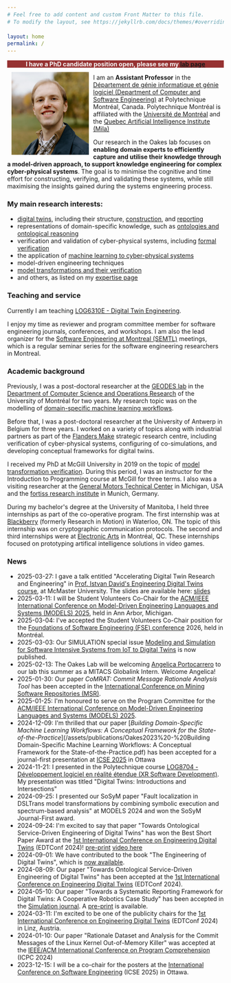 ```yaml
---
# Feel free to add content and custom Front Matter to this file.
# To modify the layout, see https://jekyllrb.com/docs/themes/#overriding-theme-defaults

layout: home
permalink: /
---
```




<div style="text-align: center; background: #963232;color:whitesmoke;"><b>I have a PhD candidate position open, please see my <a href="https://bentleyjoakes.github.io/lab/">lab page</a></b></div>

<img alt="Bentley Oakes" src="/assets/images/BentleyOakes-headshot.jpg" style="float: left;width:180px; margin: 10px 10px 10px 10px;" />

<p>I am an <b>Assistant Professor</b> in the <a href="https://www.polymtl.ca/gigl/">Département de génie informatique et génie logiciel (Department of Computer and Software Engineering)</a> at Polytechnique Montréal, Canada. Polytechnique Montréal is affiliated with the <a href="https://www.umontreal.ca/">Université de Montréal</a> and the <a href="https://mila.quebec/en">Quebec Artificial Intelligence Institute (Mila)</a></p>

<p>Our research in the Oakes lab focuses on <b>enabling domain experts to efficiently capture and utilise their knowledge through a model-driven approach, to support knowledge engineering for complex cyber-physical systems</b>. The goal is to minimise the cognitive and time effort for constructing, verifying, and validating these systems, while still maximising the insights gained during the systems engineering process.</p>

### My main research interests:
* [digital twins](https://bentleyjoakes.github.io/dte_course/), including their structure, [construction](/assets/publications/Oakes2024-Towards_Ontological_Service-Driven_Engineering_of_Digital_Twins.pdf), and [reporting](/assets/publications/Gil2024-Towards_a_Systematic_Reporting_Framework_for_Digital_Twins.pdf)
* representations of domain-specific knowledge, such as [ontologies and ontological reasoning](/assets/publications/Elaasar2023%20-%20openCAESAR%20Balancing%20Agility%20and%20Rigor%20in%20Model-Based%20Systems%20Engineering.pdf)
* verification and validation of cyber-physical systems, including [formal verification](/assets/publications/Bernaerts2019%20-%20Validating%20Industrial%20Requirements%20with%20a%20Contract-Based%20Approach.pdf)
* the application of [machine learning to cyber-physical systems](/assets/publications/Moradi2020%20-%20Exploring%20Fault%20Parameter%20Space%20using%20Reinforcement%20Learning-based%20Fault%20Injection.pdf)
* model-driven engineering techniques
* [model transformations and their verification](/assets/publications/Oakes2018%20-%20A%20Symbolic%20Execution-Based%20Approach%20To%20Model%20Transformation%20Verification%20using%20Structural%20Contracts.pdf)
* and others, as listed on my [expertise page](https://www.polymtl.ca/expertises/en/oakes-bentley)

### Teaching and service
Currently I am teaching [LOG6310E - Digital Twin Engineering](https://bentleyjoakes.github.io/dte_course/).

I enjoy my time as reviewer and program committee member for software engineering journals, conferences, and workshops. I am also the lead organizer for the [Software Engineering at Montreal (SEMTL)](https://semtl.github.io/) meetings, which is a regular seminar series for the software engineering researchers in Montreal.

### Academic background
Previously, I was a post-doctoral researcher at the [GEODES lab](http://geodes.iro.umontreal.ca) in the [Department of Computer Science and Operations Research](https://diro.umontreal.ca/english/home/) of the University of Montréal for two years. My research topic was on the modelling of [domain-specific machine learning workflows](https://doi.org/10.1145/3638243).

Before that, I was a post-doctoral researcher at the University of Antwerp in Belgium for three years. I worked on a variety of topics along with industrial partners as part of the [Flanders Make](https://www.flandersmake.be) strategic research centre, including verification of cyber-physical systems, configuring of co-simulations, and developing conceptual frameworks for digital twins.

I received my PhD at McGill University in 2019 on the topic of [model transformation verification](/assets/publications/Oakes2018%20-%20A%20Symbolic%20Execution-Based%20Approach%20To%20Model%20Transformation%20Verification%20using%20Structural%20Contracts.pdf). During this period, I was an instructor for the Introduction to Programming course at McGill for three terms. I also was a visiting researcher at the [General Motors Technical Center](https://www.gm.com/company/facilities/warren-tech-center) in Michigan, USA and the [fortiss research institute](https://www.fortiss.org/) in Munich, Germany.

During my bachelor's degree at the University of Manitoba, I held three internships as part of the co-operative program. The first internship was at [Blackberry](https://www.blackberry.com) (formerly Research in Motion) in Waterloo, ON. The topic of this internship was on cryptographic communication protocols. The second and third internships were at [Electronic Arts](https://www.ea.com) in Montréal, QC. These internships focused on prototyping artifical intelligence solutions in video games.

[//]: # (For more information, please see [my CV]&#40;assets/BOakes-CV.pdf&#41;.)

### News

* 2025-03-27: I gave a talk entitled "Accelerating Digital Twin Research and Engineering" in [Prof. Istvan David's Engineering Digital Twins course](https://istvandavid.com/engineering-digital-twins/), at McMaster University. The slides are available here: [slides](/assets/slides/2025.BOakes_McMaster_slides_public.pdf)
* 2025-03-11: I will be Student Volunteers Co-Chair for the [ACM/IEEE International Conference on Model-Driven Engineering Languages and Systems (MODELS) 2025](https://conf.researchr.org/home/models-2025), held in Ann Arbor, Michigan.
* 2025-03-04: I've accepted the Student Volunteers Co-Chair position for the [Foundations of Software Engineering (FSE) conference](https://conf.researchr.org/home/fse-2025) 2026, held in Montréal.
* 2025-03-03: Our SIMULATION special issue [Modeling and Simulation for Software Intensive Systems from IoT to Digital Twins](https://journals.sagepub.com/toc/simb/101/3) is now published.
* 2025-02-13: The Oakes Lab will be welcoming [Angelica Portocarrero](https://www.linkedin.com/in/angelica-portocarrero/) to our lab this summer as a MITACS Globalink Intern. Welcome Angelica!
* 2025-01-30: Our paper *CoMRAT: Commit Message Rationale Analysis Tool* has been accepted in the [International Conference on Mining Software Repositories (MSR)](https://2025.msrconf.org/).
* 2025-01-25: I'm honoured to serve on the Program Committee for the [ACM/IEEE International Conference on Model-Driven Engineering Languages and Systems (MODELS) 2025](https://conf.researchr.org/home/models-2025).
* 2024-12-09: I'm thrilled that our paper [*Building Domain-Specific Machine Learning Workflows: A Conceptual Framework for the State-of-the-Practice*](/assets/publications/Oakes2023%20-%20Building Domain-Specific Machine Learning Workflows: A Conceptual Framework for the State-of-the-Practice.pdf) has been accepted for a journal-first presentation at [ICSE 2025](https://conf.researchr.org/home/icse-2025) in Ottawa
* 2024-11-21: I presented in the Polytechnique course [LOG8704 - Développement logiciel en réalité étendue (XR Software Development)](https://www.polymtl.ca/programmes/cours/developpement-logiciel-en-realite-etendue). My presentation was titled "Digital Twins: Introductions and Intersections"
* 2024-09-25: I presented our SoSyM paper "Fault localization in DSLTrans model transformations by combining symbolic execution and spectrum-based analysis" at MODELS 2024 and won the SoSyM Journal-First award.
* 2024-09-24: I'm excited to say that paper "Towards Ontological Service-Driven Engineering of Digital Twins" has won the Best Short Paper Award at the [1st International Conference on Engineering Digital Twins](https://conf.researchr.org/home/edtconf-2024) (EDTConf 2024)! [pre-print](/assets/publications/Oakes2024-Towards_Ontological_Service-Driven_Engineering_of_Digital_Twins.pdf) [video here](https://www.youtube.com/watch?v=eOTbvIJvfwg&list=PL5_r5D9dG-fdkhDut56KVw01umNdZFsH9)
* 2024-09-01: We have contributed to the book "The Engineering of Digital Twins", which is [now available](https://link.springer.com/book/10.1007/978-3-031-66719-0).
* 2024-08-09: Our paper "Towards Ontological Service-Driven Engineering of Digital Twins" has been accepted at the [1st International Conference on Engineering Digital Twins](https://conf.researchr.org/home/edtconf-2024) (EDTConf 2024). 
* 2024-05-10: Our paper "Towards a Systematic Reporting Framework for Digital Twins: A Cooperative Robotics Case Study" has been accepted in the [Simulation journal](https://doi.org/10.1177/00375497241261406). A [pre-print](/assets/publications/Gil2024-Towards_a_Systematic_Reporting_Framework_for_Digital_Twins.pdf) is available.
* 2024-03-11: I'm excited to be one of the publicity chairs for the [1st International Conference on Engineering Digital Twins](https://conf.researchr.org/home/edtconf-2024) (EDTConf 2024) in Linz, Austria.
* 2024-01-10: Our paper "Rationale Dataset and Analysis for the Commit Messages of the Linux Kernel Out-of-Memory Killer" was accepted at the [IEEE/ACM International Conference on Program Comprehension](https://conf.researchr.org/home/icpc-2024) (ICPC 2024)
* 2023-12-15: I will be a co-chair for the posters at the [International Conference on Software Engineering](https://conf.researchr.org/home/icse-2025) (ICSE 2025) in Ottawa.




<!--The emoji graphics for the favicon are from the open source project Twemoji. The graphics are copyright 2020 Twitter, Inc and other contributors. The graphics are licensed under CC-BY 4.0.-->

